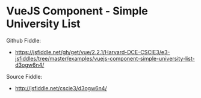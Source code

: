 # VueJS Component - Simple University List 

Github Fiddle:
- https://jsfiddle.net/gh/get/vue/2.2.1/Harvard-DCE-CSCIE3/e3-jsfiddles/tree/master/examples/vuejs-component-simple-university-list-d3ogw6n4/

Source Fiddle:
- http://jsfiddle.net/cscie3/d3ogw6n4/

